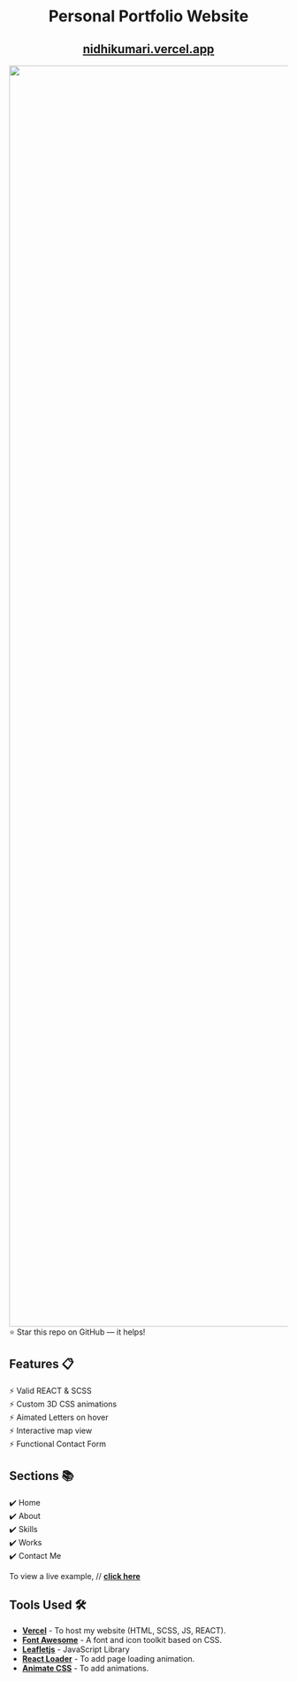 <div align="center">

<h1>Personal Portfolio Website </h1>

<h2>
  <a href="https://nidhikumari.vercel.app/">nidhikumari.vercel.app</a>
</h2>


<div align="center">
  <a href="https://nidhikumari.vercel.app/">
<img width="2277" alt="Group 1" src="https://user-images.githubusercontent.com/77065920/177051557-889ef12c-2d60-4256-a9a2-4c18356a77be.png">
  </a>
</div>
  </div>
⭐ Star this repo on GitHub — it helps!

## Features 📋

⚡️ Valid REACT & SCSS \
⚡️ Custom 3D CSS animations\
⚡️ Aimated Letters on hover\
⚡️ Interactive map view\
⚡️ Functional Contact Form
  

## Sections 📚


✔️ Home\
✔️ About\
✔️ Skills \
✔️ Works\
✔️ Contact Me


To view a live example, // **[click here](https://nidhikumari.vercel.app/)**

## Tools Used 🛠️

- [**Vercel**](https://vercel.com/new) - To host my  website (HTML, SCSS, JS, REACT).
- [**Font Awesome**](https://fontawesome.com/) - A font and icon toolkit based on CSS.
- [**Leafletjs**](https://leafletjs.com/) - JavaScript Library
- [**React Loader**](https://www.npmjs.com/package/react-loader) - To add page loading animation.
- [**Animate CSS**](https://animate.style/) - To add animations.

<br/>

